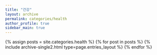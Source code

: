 ```yaml
---
title: "건강"
layout: archive
permalink: categories/health
author_profile: true
sidebar_main: true
---
```


{% assign posts = site.categories.health %}
{% for post in posts %} {% include archive-single2.html type=page.entries_layout %} {% endfor %}